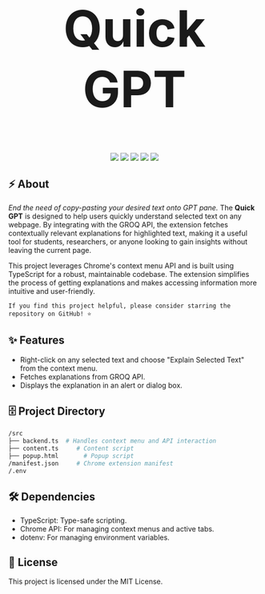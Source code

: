 <h1 align="center" style="font-size: 100px;">Quick GPT</h1>

<p align="center">
  <img src="https://img.shields.io/badge/TypeScript-v4.9-67b7f2?logo=typescript&style=for-the-badge" />
  <img src="https://img.shields.io/badge/Chrome-Extension-ffcc00?logo=google-chrome&style=for-the-badge" />
  <img src="https://img.shields.io/badge/License-MIT-6cbf6b?style=for-the-badge" />
  <img src="https://img.shields.io/badge/Version-1.0.0-007acc?style=for-the-badge" />
  <img src="https://img.shields.io/badge/Contributions-Welcome-f9a826?style=for-the-badge" />
</p>


## ⚡ About
_End the need of copy-pasting your desired text onto GPT pane._
The **Quick GPT** is designed to help users quickly understand selected text on any webpage. By integrating with the GROQ API, the extension fetches contextually relevant explanations for highlighted text, making it a useful tool for students, researchers, or anyone looking to gain insights without leaving the current page.

This project leverages Chrome's context menu API and is built using TypeScript for a robust, maintainable codebase. The extension simplifies the process of getting explanations and makes accessing information more intuitive and user-friendly.

`If you find this project helpful, please consider starring the repository on GitHub! ⭐`
## ✨ Features

- Right-click on any selected text and choose "Explain Selected Text" from the context menu.
- Fetches explanations from GROQ API.
- Displays the explanation in an alert or dialog box.

## 🗄️ Project Directory

```bash
/src
├── backend.ts  # Handles context menu and API interaction
├── content.ts     # Content script 
├── popup.html       # Popup script 
/manifest.json     # Chrome extension manifest
/.env 
```
## 🛠 Dependencies
- TypeScript: Type-safe scripting.
- Chrome API: For managing context menus and active tabs.
- dotenv: For managing environment variables.

## 📜 License
This project is licensed under the MIT License.
